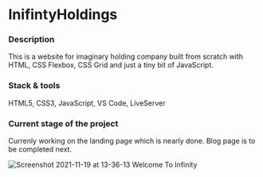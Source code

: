 # InifintyHoldings

### Description
This is a website for imaginary holding company built from scratch with HTML, CSS Flexbox, CSS Grid and just a tiny bit of JavaScript.

### Stack & tools
HTML5, CSS3, JavaScript, VS Code, LiveServer

### Current stage of the project
Currenly working on the landing page which is nearly done. Blog page is to be completed next.


![Screenshot 2021-11-19 at 13-36-13 Welcome To Infinity](https://user-images.githubusercontent.com/45717276/142624164-7acd3e36-421c-44d6-b69e-ba42da6f22a4.png)
